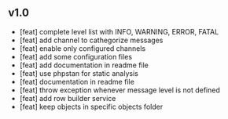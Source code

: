 ## v1.0

 - [feat] complete level list with INFO, WARNING, ERROR, FATAL
 - [feat] add channel to cathegorize messages
 - [feat] enable only configured channels
 - [feat] add some configuration files
 - [feat] add documentation in readme file
 - [feat] use phpstan for static analysis
 - [feat] documentation in readme file
 - [feat] throw exception whenever message level is not defined
 - [feat] add row builder service
 - [feat] keep objects in specific objects folder
